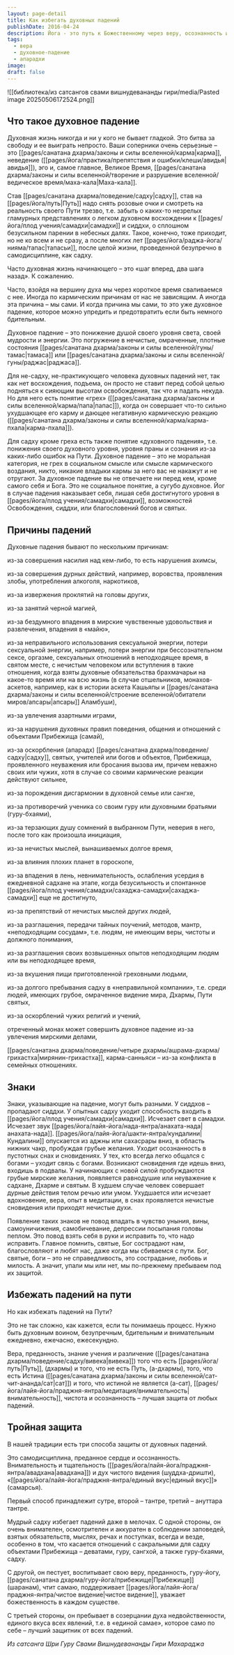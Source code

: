 ```yaml
---
layout: page-detail
title: Как избегать духовных падений
publishDate: 2016-04-24
description: Йога - это путь к Божественному через веру, осознанность и медитацию. Главная цель - познание Атмана и слияние с Брахманом. Асаны и пранаямы - лишь подготовка к внутренним практикам. Вера - основа йоги, а смысл жизни раскрывается через самоотдачу и глубокое внутреннее исследование.
tags:
  - вера
  - духовное-падение
  - апарадхи
image: 
draft: false
---
```

![[библиотека/из сатсангов свами вишнудевананды гири/media/Pasted image 20250506172524.png]]
## Что такое духовное падение

Духовная жизнь никогда и ни у кого не бывает гладкой. Это битва за свободу и ее выиграть непросто. Ваши соперники очень серьезные – это [[pages/санатана дхарма/законы и силы вселенной/карма|карма]], неведение ([[pages/йога/практика/препятствия и ошибки/клеши/авидья|авидья]]), эго и, самое главное, Великое Время, [[pages/санатана дхарма/законы и силы вселенной/творение и разрушение вселенной/ведическое время/маха-кала|Маха-кала]].

Став [[pages/санатана дхарма/поведение/садху|садху]], став на [[pages/йога/путь|Путь]] надо снять розовые очки и смотреть на реальность своего Пути трезво, т.е. забыть о каких-то незрелых гламурных представлениях о легком духовном восхождении к [[pages/йога/плод учения/самадхи|самадхи]] и сиддхи, о сплошном безусильном парении в небесных далях. Такое, конечно, тоже приходит, но не ко всем и не сразу, а после многих лет [[pages/йога/раджа-йога/нияма/тапас|тапасьи]], после целой жизни, проведенной безупречно в самодисциплине, как садху.

Часто духовная жизнь начинающего – это «шаг вперед, два шага назад». К сожалению. 

Часто, взойдя на вершину духа мы через короткое время сваливаемся с нее. Иногда по кармическим причинам от нас не зависящим. А иногда эта причина – мы сами. И когда причина мы сами, то это уже духовное падение, которое можно упредить и предотвратить если быть немного бдительным.

Духовное падение – это понижение душой своего уровня света, своей мудрости и энергии. Это погружение в нечистые, омраченные, плотные состояния [[pages/санатана дхарма/законы и силы вселенной/гуны/тамас|тамаса]] или [[pages/санатана дхарма/законы и силы вселенной/гуны/раджас|раджаса]].

Для не-садху, не-практикующего человека духовных падений нет, так как нет восхождения, подъема, он просто не ставит перед собой целью подняться к сияющим высотам освобождения, так что и падать некуда. Но для него есть понятие «грех» ([[pages/санатана дхарма/законы и силы вселенной/карма/папа|папас]]), когда он совершает что-то сильно ухудшающее его карму и дающее негативную кармическую реакцию ([[pages/санатана дхарма/законы и силы вселенной/карма/карма-пхала|карма-пхала]]).

Для садху кроме греха есть также понятие «духовного падения», т.е. понижения своего духовного уровня, уровня праны и сознания из-за каких-либо ошибок на Пути. Духовное падение – это не моральная категория, не грех в социальном смысле или смысле кармического воздания, никто, никакие владыки кармы за него вас не накажут и не отругают. За духовное падение вы не отвечаете ни перед кем, кроме самого себя и Бога. Это не социальное понятие, а сугубо духовное. Йог в случае падения наказывает себя, лишая себя достигнутого уровня в [[pages/йога/плод учения/самадхи|самадхи]], возможностей Освобождения, сиддхи, или благословений богов и святых.

## Причины падений

Духовные падения бывают по нескольким причинам:

из-за совершения насилия над кем-либо, то есть нарушения ахимсы,

из-за совершения дурных действий, например, воровства, проявления злобы, употребления алкоголя, наркотиков,

из-за извержения проклятий на головы других,

из-за занятий черной магией,

из-за бездумного впадения в мирские чувственные удовольствия и развлечения, впадения в «майю»,

из-за неправильного использования сексуальной энергии, потери сексуальной энергии, например, потери энергии при бессознательном сексе, оргазме, сексуальных отношений в неподходящее время, в святом месте, с нечистым человеком или вступления в такие отношения, когда взяты духовные обязательства брахмачарьи на какое-то время или на всю жизнь (в случае отшельников, монахов-аскетов, например, как в истории аскета Кашьяпы и [[pages/санатана дхарма/законы и силы вселенной/строение вселенной/обитатели миров/апсары|апсары]] Аламбуши),

из-за увлечения азартными играми,

из-за нарушения духовных правил поведения, общения и отношений с объектами Прибежища (самай),

из-за оскорбления (апарадх) [[pages/санатана дхарма/поведение/садху|садху]], святых, учителей или богов и объектов, Прибежища, проявленного неуважения или бросания вызова им, причем неважно своих или чужих, хотя в случае со своими кармические реакции действуют сильнее,

из-за порождения дисгармонии в духовной семье или сангхе,

из-за противоречий ученика со своим гуру или духовными братьями (гуру-бхаями),

из-за терзающих душу сомнений в выбранном Пути, неверия в него, после того как произошла инициация,

из-за нечистых мыслей, вынашиваемых долгое время,

из-за влияния плохих планет в гороскопе,

из-за впадения в лень, невнимательность, ослабления усердия в ежедневной садхане на этапе, когда безусильность и спонтанное [[pages/йога/плод учения/самадхи/сахаджа-самадхи|сахаджа-самадхи]] еще не достигнуто,

из-за препятствий от нечистых мыслей других людей,

из-за разглашения, передачи тайных поучений, методов, мантр, «неподходящим сосудам», т.е. людям, не имеющим веры, чистоты и должного понимания,

из-за разглашения своих возвышенных опытов неподходящим людям или вы неподходящее время,

из-за вкушения пищи приготовленной греховными людьми,

из-за долгого пребывания садху в «неправильной компании», т.е. среди людей, имеющих грубое, омраченное видение мира, Дхармы, Пути святых,

из-за оскорблений чужих религий и учений,

отреченный монах может совершить духовное падение из-за увлечения мирскими делами,

[[pages/санатана дхарма/поведение/четыре дхармы/ашрама-дхарма/грихастха|мирянин-грихастха]], карма-санньяси – из-за конфликта в семейных отношениях.

## Знаки

Знаки, указывающие на падение, могут быть разными. У сиддхов – пропадают сиддхи. У опытных садху уходит способность входить в [[pages/йога/плод учения/самадхи|самадхи]]. Исчезает свет в самадхи. Исчезает звук [[pages/йога/лайя-йога/нада-янтра/анахата-нада|анахата-нада]]. [[pages/йога/лайя-йога/шакти-янтра/кундалини|Кундалини]] опускается из аджны или сахасрары вниз, в область нижних чакр, пробуждая грубые желания. Уходит осознанность в пустотных снах и сновидениях. У тех, кто всегда легко общался с богами – уходит связь с богами. Возникают сновидения где идешь вниз, входишь в подвалы. У начинающих с новой силой пробуждаются грубые мирские желания, появляется равнодушие или неуважение к садхане, Дхарме и святым. В худшем случае человек совершает дурные действия телом речью или умом. Ухудшается или исчезает вдохновение, вера, опыт в медитации, в снах проявляется нечистые сновидения или приходят нечистые духи. 

Появление таких знаков не повод впадать в чувство уныния, вины, самоуничижения, самобичевание, депрессии посыпания головы пеплом. Это повод взять себя в руки и исправить то, что надо исправить. Главное помнить, святые, Бог сострадают нам, благословляют и любят нас, даже когда мы сбиваемся с пути. Бог, святые, боги – это не справедливость, это сострадание, любовь и милость. А значит, упали мы или нет, мы по-прежнему пребываем под их защитой.

## Избежать падений на пути

Но как избежать падений на Пути?

Это не так сложно, как кажется, если ты понимаешь процесс. Нужно быть духовным воином, безупречным, бдительным и внимательным ежедневно, ежечасно, ежесекундно.

Вера, преданность, знание учения и различение ([[pages/санатана дхарма/поведение/садху/вивека|вивека]]) того что есть [[pages/йога/путь|Путь]], (дхармы) и того, что не есть Путь, (а-дхармы), того, что есть Истина ([[pages/санатана дхарма/законы и силы вселенной/сат-чит-ананда/сат|сат]]) и того, что истиной не является (а-сат), [[pages/йога/лайя-йога/праджня-янтра/медитация/внимательность|внимательность]], чистота и осознанность – лучшая защита от любых падений.

## Тройная защита

В нашей традиции есть три способа защиты от духовных падений.

Это самодисциплина, преданное сердце и осознанность. Внимательность и тщательность ([[pages/йога/лайя-йога/праджня-янтра/авадхана|авадхана]]) и дух чистого видения (шуддха-дришти), «[[pages/йога/лайя-йога/праджня-янтра/единый вкус|единый вкус]]» (самарсья).

Первый способ принадлежит сутре, второй – тантре, третий – ануттара тантре.

Мудрый садху избегает падений даже в мелочах. С одной стороны, он очень внимателен, осмотрителен и аккуратен в соблюдении заповедей, взятых обязательств, мыслях, речах и поступках, всегда и везде, особенно в том, что касается отношений с сакральными для садху объектами Прибежища – деватами, гуру, сангхой, а также гуру-бхаями, садху.

С другой, он пестует, воспитывает свою веру, преданность, гуру-йогу, [[pages/санатана дхарма/гуру-йога/прибежище|Прибежище]] (шаранам), чтит самаю, поддерживает [[pages/йога/лайя-йога/праджня-янтра/чистое видение|чистое видение]], уважает божественность в каждом существе.

С третьей стороны, он пребывает в созерцании духа недвойственности, единого вкуса всех явлений, т.е. в «единой самае», которое само по себе – лучший защитник от всех падений. 

*Из сатсанга Шри Гуру Свами Вишнудевананды Гири Махараджа*

